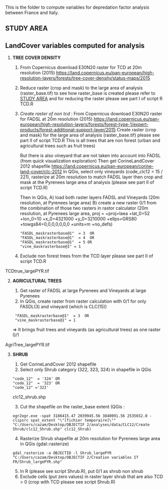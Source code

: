 This is the folder to compute variables for depredation factor analysis between France and Italy.

## STUDY AREA


## LandCover variables computed for analysis

1. **TREE COVER DENSITY**
    1. From Copernicus download E30N20 raster for TCD at 20m resolution (2015)
    https://land.copernicus.eu/pan-european/high-resolution-layers/forests/tree-cover-density/status-maps/2015

    2. Reduce raster (crop and mask) to the large area of analysis (raster_base.tif) 
    to see how raster_base is created please refer to [STUDY AREA](#Study_area)
    and for reducing the raster please see part I of script R TCD.R
    
    3. *Create raster of non tcd* : 
        From Copernicus download E30N20 raster for FADSL at 20m resolution (2015)
        https://land.copernicus.eu/pan-european/high-resolution-layers/forests/forest-type-1/expert-products/forest-additional-support-layer/2015
        Create raster (crop and mask) for the large area of analysis (raster_base.tif) please see part II of script TCD.R
        This is all trees that are non forest (urban and agricultural trees such as fruit trees)
        
        But there is also vineyard that are not taken into account into FADSL (from quick visualization exploration) 
        Then get CorineLandCover 2012 shapefile https://land.copernicus.eu/pan-european/corine-land-cover/clc-2012
        In QGis, select only vineyards (code_clc12 = 15 / 221), rasterize at 20m resolution to match FADSL layer then crop and mask at the Pyrenees large area of analysis (please see part II of script TCD.R)
        
        Then in QGis, 
        A) load both raster layers FADSL and Vineyards (20m resolution, at Pyrenees large area)
        B) create a new raster 0/1 from the combination of those two rasters in rastor calculator (20m resolution, at Pyrenees large area, proj = +proj=laea +lat_0=52 +lon_0=10 +x_0=4321000 +y_0=3210000 +ellps=GRS80 +towgs84=0,0,0,0,0,0,0 +units=m +no_defs)
        ```
        "FASDL_maskrasterbase@1"  = 3  OR 
        "FASDL_maskrasterbase@1"  = 4  OR 
        "FASDL_maskrasterbase@1"  = 5 OR 
        "vine_maskrasterbase@1" = 1
        ```
        
    4. Exclude non forest trees from the TCD layer please see part II of script TCD.R

TCDtrue_largePYR.tif

2. **AGRICULTURAL TREES**

    1. Get raster of FADSL at large Pyrenees and Vineyards at large Pyrenees
    2. In QGis, create raster from raster calculation with 0/1 for only FASDL(3) and vineyard (which is CLC(15))
   ```
    "FASDL_maskrasterbase@1"  = 3  OR 
    "vine_maskrasterbase@1" = 1
    ```
    => It brings fruit trees and vineyards (as agricultural trees) as one raster 0/1

AgriTree_largePYR.tif

3. **SHRUB**

    1. Get CorineLandCover 2012 shapefile
    2. Select only Shrub category (322, 323, 324) in shapefile in QGis
     ```
     "code_12"  = '324' OR
     "code_12"  = '323' OR
     "code_12" ='322'
     ```
    clc12_shrub.shp
    
    3. Cut the shapefile on the raster_base extent 
    (QGis : 
    ```
    ogr2ogr.exe -spat 3186415.47 2039945.56 3840091.56 2535652.0 -clipsrc spat_extent "\"[fichier temporaire]\"" "C:/Users/cazam/Desktop/OBJECTIF 2/analyses/data/CLC12/Create Shrub/clc12_Shrub.shp" clc12_Shrub)
    ```
    4. Rasterize Shrub shapefile at 20m resolution for Pyrenees large area in QGis (gdal::rasterize)
    ```
    gdal_rasterize -a OBJECTID -l Shrub_largePYR "C:/Users/cazam/Desktop/OBJECTIF 2/Creation variables IT FR/Shrub_largePYR.shp"
    ```
    5. In R (please see script Shrub.R), put 0/1 as shrub non shrub
    6. Exclude cells (put zero values) in raster layer shrub that are also TCD > 0 (crop with TCD please see script Shrub.R)


